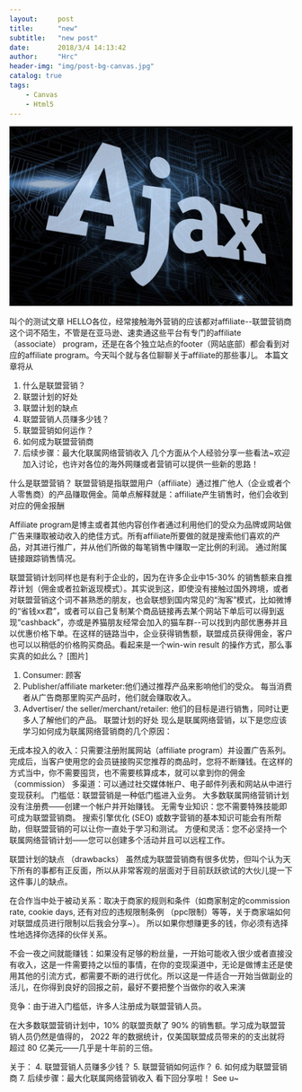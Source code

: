 ```yaml
---
layout:     post
title:      "new"
subtitle:   "new post"
date:       2018/3/4 14:13:42  
author:     "Hrc"
header-img: "img/post-bg-canvas.jpg"
catalog: true
tags:
    - Canvas
    - Html5
---
```


![](../img/in-post/new/ajax.jpg)

叫个的测试文章
HELLO各位，经常接触海外营销的应该都对affiliate--联盟营销商这个词不陌生，不管是在亚马逊、速卖通这些平台有专门的affiliate （associate） program，还是在各个独立站点的footer（网站底部）都会看到对应的affiliate program。今天叫个就与各位聊聊关于affiliate的那些事儿。
本篇文章将从
1. 什么是联盟营销？
2. 联盟计划的好处
3. 联盟计划的缺点
4. 联盟营销人员赚多少钱？
5. 联盟营销如何运作？
6. 如何成为联盟营销商
7. 后续步骤：最大化联属网络营销收入
几个方面从个人经验分享一些看法~欢迎加入讨论，也许对各位的海外网赚或者营销可以提供一些新的思路！

什么是联盟营销？
联盟营销是指联盟用户（affiliate）通过推广他人（企业或者个人零售商）的产品赚取佣金。简单点解释就是：affiliate产生销售时，他们会收到对应的佣金报酬

Affiliate program是博主或者其他内容创作者通过利用他们的受众为品牌或网站做广告来赚取被动收入的绝佳方式。所有affiliate所要做的就是搜索他们喜欢的产品，对其进行推广，并从他们所做的每笔销售中赚取一定比例的利润。 通过附属链接跟踪销售情况。

联盟营销计划同样也是有利于企业的，因为在许多企业中15-30% 的销售额来自推荐计划（佣金或者拉新返现模式）。其实说到这，即使没有接触过国外跨境，或者对联盟营销这个词不甚熟悉的朋友，也会联想到国内常见的“淘客”模式，比如微博的“省钱xx君”，或者可以自己复制某个商品链接再去某个网站下单后可以得到返现“cashback”，亦或是养猫朋友经常会加入的猫车群--可以找到内部优惠券并且以优惠价格下单。在这样的链路当中，企业获得销售额，联盟成员获得佣金，客户也可以以稍低的价格购买商品。看起来是一个win-win result 的操作方式，那么事实真的如此么？
[图片]
1. Consumer: 顾客
2. Publisher/affiliate marketer:他们通过推荐产品来影响他们的受众。 每当消费者从广告商那里购买产品时，他们就会赚取收入。
3. Advertiser/ the seller/merchant/retailer: 他们的目标是进行销售，同时让更多人了解他们的产品。
联盟计划的好处
现么是联属网络营销，以下是您应该学习如何成为联属网络营销商的几个原因：

无成本投入的收入：只需要注册附属网站（affiliate program）并设置广告系列。 完成后，当客户使用您的会员链接购买您推荐的商品时，您将不断赚钱。在这样的方式当中，你不需要囤货，也不需要核算成本，就可以拿到你的佣金（commission）
多渠道：可以通过社交媒体帐户、电子邮件列表和网站从中进行变现获利。
门槛低：联盟营销是一种低门槛进入业务。 大多数联属网络营销计划没有注册费——创建一个帐户并开始赚钱。
无需专业知识：您不需要特殊技能即可成为联盟营销商。 搜索引擎优化 (SEO) 或数字营销的基本知识可能会有所帮助，但联盟营销的可以让你一直处于学习和测试。
方便和灵活：您不必坚持一个联属网络营销计划——您可以创建多个活动并且可以远程工作。

联盟计划的缺点 （drawbacks）
虽然成为联盟营销商有很多优势，但叫个认为天下所有的事都有正反面，所以从非常客观的层面对于目前跃跃欲试的大伙儿提一下这件事儿的缺点。

在合作当中处于被动关系：取决于商家的规则和条件（如商家制定的commission rate, cookie days, 还有对应的违规限制条例 （ppc限制）等等，关于商家端如何对联盟成员进行限制以后我会分享~）。 所以如果你想赚更多的钱，你必须有选择性地选择你选择的伙伴关系。

不会一夜之间就能赚钱：如果没有足够的粉丝量，一开始可能收入很少或者直接没有收入，这是一件需要持之以恒的事情，在你的变现渠道中，无论是做博主还是使用其他的引流方式，都需要不断的进行优化。所以这是一件适合一开始当做副业的活儿，在你得到良好的回报之前，最好不要把整个当做你的收入来演

竞争：由于进入门槛低，许多人注册成为联盟营销人员。

在大多数联盟营销计划中，10% 的联盟贡献了 90% 的销售额。学习成为联盟营销人员仍然是值得的， 2022 年的数据统计，仅美国联盟成员带来的的支出就将超过 80 亿美元——几乎是十年前的三倍。
 
关于：
4. 联盟营销人员赚多少钱？
5. 联盟营销如何运作？
6. 如何成为联盟营销商
7. 后续步骤：最大化联属网络营销收入
看下回分享啦！ See u~
